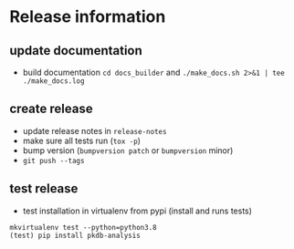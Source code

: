 # Release information

## update documentation
* build documentation `cd docs_builder` and `./make_docs.sh 2>&1 | tee ./make_docs.log`

## create release
* update release notes in `release-notes`
* make sure all tests run (`tox -p`)
* bump version (`bumpversion patch` or `bumpversion` minor)
* `git push --tags`


## test release
* test installation in virtualenv from pypi (install and runs tests)
```
mkvirtualenv test --python=python3.8
(test) pip install pkdb-analysis
```
